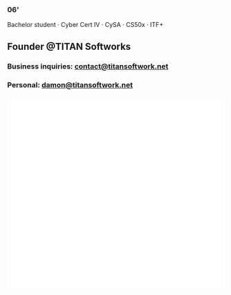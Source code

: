 ### 06'

Bachelor student · Cyber Cert IV · CySA · CS50x · ITF+

## Founder @TITAN Softworks
### Business inquiries: contact@titansoftwork.net
### Personal: damon@titansoftwork.net

![Metrics](https://github.com/dutchpsycho/dutchpsycho/blob/generated/metrics.svg)
